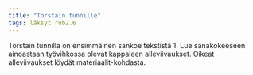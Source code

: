```yaml
---
title: "Torstain tunnille"
tags: läksyt rub2.6
---
```


Torstain tunnilla on ensimmäinen sankoe tekstistä 1. Lue sanakokeeseen ainoastaan työvihkossa olevat kappaleen alleviivaukset. Oikeat alleviivaukset löydät materiaalit-kohdasta.